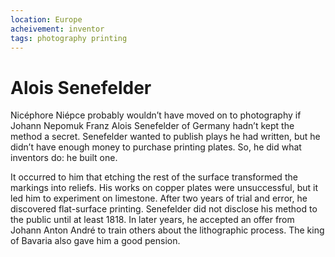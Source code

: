 ```yaml
---
location: Europe
acheivement: inventor
tags: photography printing 
---
```


# Alois Senefelder

Nicéphore Niépce probably wouldn’t have moved on to photography if Johann Nepomuk Franz Alois Senefelder of Germany hadn’t kept the method a secret. Senefelder wanted to publish plays he had written, but he didn’t have enough money to purchase printing plates. So, he did what inventors do: he built one.

It occurred to him that etching the rest of the surface transformed the markings into reliefs. His works on copper plates were unsuccessful, but it led him to experiment on limestone. After two years of trial and error, he discovered flat-surface printing. Senefelder did not disclose his method to the public until at least 1818. In later years, he accepted an offer from Johann Anton André to train others about the lithographic process. The king of Bavaria also gave him a good pension.
